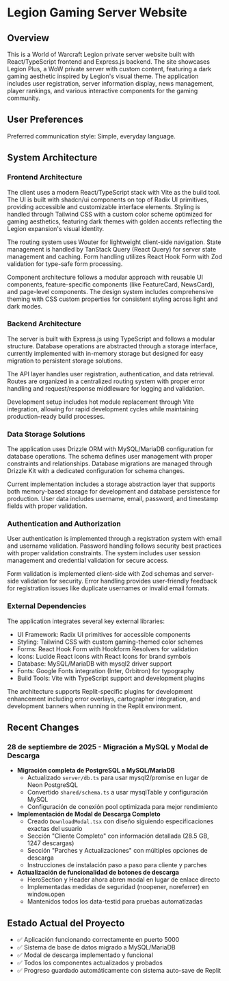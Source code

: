 # Legion Gaming Server Website

## Overview

This is a World of Warcraft Legion private server website built with React/TypeScript frontend and Express.js backend. The site showcases Legion Plus, a WoW private server with custom content, featuring a dark gaming aesthetic inspired by Legion's visual theme. The application includes user registration, server information display, news management, player rankings, and various interactive components for the gaming community.

## User Preferences

Preferred communication style: Simple, everyday language.

## System Architecture

### Frontend Architecture
The client uses a modern React/TypeScript stack with Vite as the build tool. The UI is built with shadcn/ui components on top of Radix UI primitives, providing accessible and customizable interface elements. Styling is handled through Tailwind CSS with a custom color scheme optimized for gaming aesthetics, featuring dark themes with golden accents reflecting the Legion expansion's visual identity.

The routing system uses Wouter for lightweight client-side navigation. State management is handled by TanStack Query (React Query) for server state management and caching. Form handling utilizes React Hook Form with Zod validation for type-safe form processing.

Component architecture follows a modular approach with reusable UI components, feature-specific components (like FeatureCard, NewsCard), and page-level components. The design system includes comprehensive theming with CSS custom properties for consistent styling across light and dark modes.

### Backend Architecture
The server is built with Express.js using TypeScript and follows a modular structure. Database operations are abstracted through a storage interface, currently implemented with in-memory storage but designed for easy migration to persistent storage solutions.

The API layer handles user registration, authentication, and data retrieval. Routes are organized in a centralized routing system with proper error handling and request/response middleware for logging and validation.

Development setup includes hot module replacement through Vite integration, allowing for rapid development cycles while maintaining production-ready build processes.

### Data Storage Solutions
The application uses Drizzle ORM with MySQL/MariaDB configuration for database operations. The schema defines user management with proper constraints and relationships. Database migrations are managed through Drizzle Kit with a dedicated configuration for schema changes.

Current implementation includes a storage abstraction layer that supports both memory-based storage for development and database persistence for production. User data includes username, email, password, and timestamp fields with proper validation.

### Authentication and Authorization
User authentication is implemented through a registration system with email and username validation. Password handling follows security best practices with proper validation constraints. The system includes user session management and credential validation for secure access.

Form validation is implemented client-side with Zod schemas and server-side validation for security. Error handling provides user-friendly feedback for registration issues like duplicate usernames or invalid email formats.

### External Dependencies
The application integrates several key external libraries:
- UI Framework: Radix UI primitives for accessible components
- Styling: Tailwind CSS with custom gaming-themed color schemes
- Forms: React Hook Form with Hookform Resolvers for validation
- Icons: Lucide React icons with React Icons for brand symbols
- Database: MySQL/MariaDB with mysql2 driver support
- Fonts: Google Fonts integration (Inter, Orbitron) for typography
- Build Tools: Vite with TypeScript support and development plugins

The architecture supports Replit-specific plugins for development enhancement including error overlays, cartographer integration, and development banners when running in the Replit environment.

## Recent Changes

### 28 de septiembre de 2025 - Migración a MySQL y Modal de Descarga
- **Migración completa de PostgreSQL a MySQL/MariaDB**
  - Actualizado `server/db.ts` para usar mysql2/promise en lugar de Neon PostgreSQL
  - Convertido `shared/schema.ts` a usar mysqlTable y configuración MySQL
  - Configuración de conexión pool optimizada para mejor rendimiento
- **Implementación de Modal de Descarga Completo**
  - Creado `DownloadModal.tsx` con diseño siguiendo especificaciones exactas del usuario
  - Sección "Cliente Completo" con información detallada (28.5 GB, 1247 descargas)
  - Sección "Parches y Actualizaciones" con múltiples opciones de descarga
  - Instrucciones de instalación paso a paso para cliente y parches
- **Actualización de funcionalidad de botones de descarga**
  - HeroSection y Header ahora abren modal en lugar de enlace directo
  - Implementadas medidas de seguridad (noopener, noreferrer) en window.open
  - Mantenidos todos los data-testid para pruebas automatizadas

## Estado Actual del Proyecto
- ✅ Aplicación funcionando correctamente en puerto 5000
- ✅ Sistema de base de datos migrado a MySQL/MariaDB  
- ✅ Modal de descarga implementado y funcional
- ✅ Todos los componentes actualizados y probados
- ✅ Progreso guardado automáticamente con sistema auto-save de Replit
